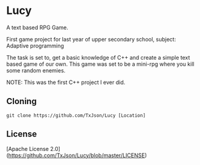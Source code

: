 # Lucy
A text based RPG Game.

First game project for last year of upper secondary school, subject: Adaptive programming

The task is set to, get a basic knowledge of C++ and create a simple text based game of our own.
This game was set to be a mini-rpg where you kill some random enemies.

NOTE:
This was the first C++ project I ever did.

## Cloning
```
git clone https://github.com/TxJson/Lucy [Location]
```

## License

[Apache License 2.0] (https://github.com/TxJson/Lucy/blob/master/LICENSE)
